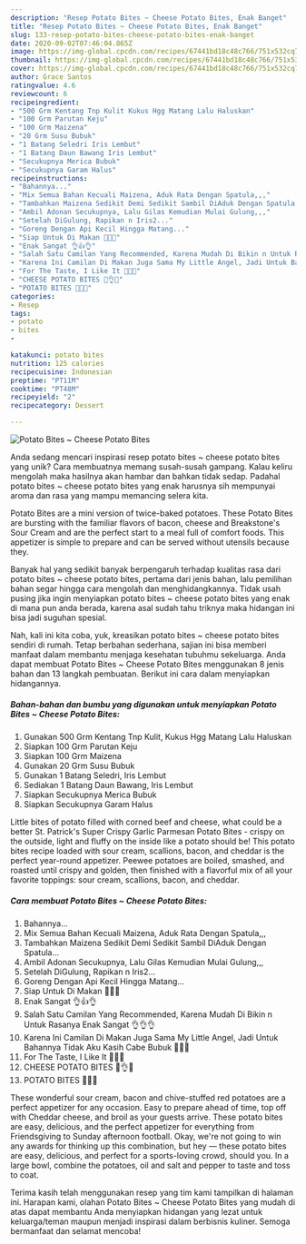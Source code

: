 ```yaml
---
description: "Resep Potato Bites ~ Cheese Potato Bites, Enak Banget"
title: "Resep Potato Bites ~ Cheese Potato Bites, Enak Banget"
slug: 133-resep-potato-bites-cheese-potato-bites-enak-banget
date: 2020-09-02T07:46:04.865Z
image: https://img-global.cpcdn.com/recipes/67441bd18c48c766/751x532cq70/potato-bites-cheese-potato-bites-foto-resep-utama.jpg
thumbnail: https://img-global.cpcdn.com/recipes/67441bd18c48c766/751x532cq70/potato-bites-cheese-potato-bites-foto-resep-utama.jpg
cover: https://img-global.cpcdn.com/recipes/67441bd18c48c766/751x532cq70/potato-bites-cheese-potato-bites-foto-resep-utama.jpg
author: Grace Santos
ratingvalue: 4.6
reviewcount: 6
recipeingredient:
- "500 Grm Kentang Tnp Kulit Kukus Hgg Matang Lalu Haluskan"
- "100 Grm Parutan Keju"
- "100 Grm Maizena"
- "20 Grm Susu Bubuk"
- "1 Batang Seledri Iris Lembut"
- "1 Batang Daun Bawang Iris Lembut"
- "Secukupnya Merica Bubuk"
- "Secukupnya Garam Halus"
recipeinstructions:
- "Bahannya..."
- "Mix Semua Bahan Kecuali Maizena, Aduk Rata Dengan Spatula,,,"
- "Tambahkan Maizena Sedikit Demi Sedikit Sambil DiAduk Dengan Spatula..."
- "Ambil Adonan Secukupnya, Lalu Gilas Kemudian Mulai Gulung,,,"
- "Setelah DiGulung, Rapikan n Iris2..."
- "Goreng Dengan Api Kecil Hingga Matang..."
- "Siap Untuk Di Makan 🥔😋🧀"
- "Enak Sangat 👌👍👌"
- "Salah Satu Camilan Yang Recommended, Karena Mudah Di Bikin n Untuk Rasanya Enak Sangat 👌👌👌"
- "Karena Ini Camilan Di Makan Juga Sama My Little Angel, Jadi Untuk Bahannya Tidak Aku Kasih Cabe Bubuk 🥔🧀🥔"
- "For The Taste, I Like It 🧀😍🥔"
- "CHEESE POTATO BITES 🥔👌🧀"
- "POTATO BITES 💛💛💛"
categories:
- Resep
tags:
- potato
- bites
- 

katakunci: potato bites  
nutrition: 125 calories
recipecuisine: Indonesian
preptime: "PT11M"
cooktime: "PT48M"
recipeyield: "2"
recipecategory: Dessert

---
```



![Potato Bites ~ Cheese Potato Bites](https://img-global.cpcdn.com/recipes/67441bd18c48c766/751x532cq70/potato-bites-cheese-potato-bites-foto-resep-utama.jpg)

Anda sedang mencari inspirasi resep potato bites ~ cheese potato bites yang unik? Cara membuatnya memang susah-susah gampang. Kalau keliru mengolah maka hasilnya akan hambar dan bahkan tidak sedap. Padahal potato bites ~ cheese potato bites yang enak harusnya sih mempunyai aroma dan rasa yang mampu memancing selera kita.

Potato Bites are a mini version of twice-baked potatoes. These Potato Bites are bursting with the familiar flavors of bacon, cheese and Breakstone&#39;s Sour Cream and are the perfect start to a meal full of comfort foods. This appetizer is simple to prepare and can be served without utensils because they.

Banyak hal yang sedikit banyak berpengaruh terhadap kualitas rasa dari potato bites ~ cheese potato bites, pertama dari jenis bahan, lalu pemilihan bahan segar hingga cara mengolah dan menghidangkannya. Tidak usah pusing jika ingin menyiapkan potato bites ~ cheese potato bites yang enak di mana pun anda berada, karena asal sudah tahu triknya maka hidangan ini bisa jadi suguhan spesial.


Nah, kali ini kita coba, yuk, kreasikan potato bites ~ cheese potato bites sendiri di rumah. Tetap berbahan sederhana, sajian ini bisa memberi manfaat dalam membantu menjaga kesehatan tubuhmu sekeluarga. Anda dapat membuat Potato Bites ~ Cheese Potato Bites menggunakan 8 jenis bahan dan 13 langkah pembuatan. Berikut ini cara dalam menyiapkan hidangannya.

<!--inarticleads1-->

##### Bahan-bahan dan bumbu yang digunakan untuk menyiapkan Potato Bites ~ Cheese Potato Bites:

1. Gunakan 500 Grm Kentang Tnp Kulit, Kukus Hgg Matang Lalu Haluskan
1. Siapkan 100 Grm Parutan Keju
1. Siapkan 100 Grm Maizena
1. Gunakan 20 Grm Susu Bubuk
1. Gunakan 1 Batang Seledri, Iris Lembut
1. Sediakan 1 Batang Daun Bawang, Iris Lembut
1. Siapkan Secukupnya Merica Bubuk
1. Siapkan Secukupnya Garam Halus


Little bites of potato filled with corned beef and cheese, what could be a better St. Patrick&#39;s Super Crispy Garlic Parmesan Potato Bites - crispy on the outside, light and fluffy on the inside like a potato should be! This potato bites recipe loaded with sour cream, scallions, bacon, and cheddar is the perfect year-round appetizer. Peewee potatoes are boiled, smashed, and roasted until crispy and golden, then finished with a flavorful mix of all your favorite toppings: sour cream, scallions, bacon, and cheddar. 

<!--inarticleads2-->

##### Cara membuat Potato Bites ~ Cheese Potato Bites:

1. Bahannya...
1. Mix Semua Bahan Kecuali Maizena, Aduk Rata Dengan Spatula,,,
1. Tambahkan Maizena Sedikit Demi Sedikit Sambil DiAduk Dengan Spatula...
1. Ambil Adonan Secukupnya, Lalu Gilas Kemudian Mulai Gulung,,,
1. Setelah DiGulung, Rapikan n Iris2...
1. Goreng Dengan Api Kecil Hingga Matang...
1. Siap Untuk Di Makan 🥔😋🧀
1. Enak Sangat 👌👍👌
1. Salah Satu Camilan Yang Recommended, Karena Mudah Di Bikin n Untuk Rasanya Enak Sangat 👌👌👌
1. Karena Ini Camilan Di Makan Juga Sama My Little Angel, Jadi Untuk Bahannya Tidak Aku Kasih Cabe Bubuk 🥔🧀🥔
1. For The Taste, I Like It 🧀😍🥔
1. CHEESE POTATO BITES 🥔👌🧀
1. POTATO BITES 💛💛💛


These wonderful sour cream, bacon and chive-stuffed red potatoes are a perfect appetizer for any occasion. Easy to prepare ahead of time, top off with Cheddar cheese, and broil as your guests arrive. These potato bites are easy, delicious, and the perfect appetizer for everything from Friendsgiving to Sunday afternoon football. Okay, we&#39;re not going to win any awards for thinking up this combination, but hey — these potato bites are easy, delicious, and perfect for a sports-loving crowd, should you. In a large bowl, combine the potatoes, oil and salt and pepper to taste and toss to coat. 

Terima kasih telah menggunakan resep yang tim kami tampilkan di halaman ini. Harapan kami, olahan Potato Bites ~ Cheese Potato Bites yang mudah di atas dapat membantu Anda menyiapkan hidangan yang lezat untuk keluarga/teman maupun menjadi inspirasi dalam berbisnis kuliner. Semoga bermanfaat dan selamat mencoba!
